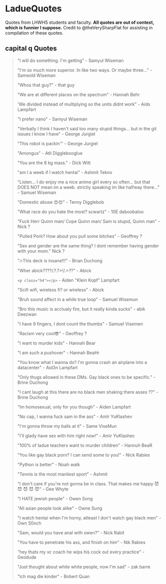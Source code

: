# LadueQuotes
 Quotes from LHWHS students and faculty. **All quotes are out of context, which is funnier I suppose.** Credit to @theVerySharpFlat for assisting in compilation of these quotes.
## capital q Quotes
> "I will do something. I'm getting" - Samyul Wiseman
> 
> "I'm so much more superior. In like two ways. Or maybe three..." - Sameold Wiseman
>
> "Whos that guy?" - that guy
> 
> "We are at different places on the spectrum" - Hannah Behr
> 
> 'We divided instead of multiplying so the units didnt work" - Aids Lampfart
> 
> "I prefer nano" - Samyul Wiseman
> 
> "Verbally I think I haven't said too many stupid things... but in the git issues I know I have" - George Jurgiel
> 
> "This robot is packin'" - George Jurgiel
>
> "Amongus" - Atli Digglebooglue
>
> "You are the 8 kg mass." - Dick Witt
> 
> "am I a weeb if I watch hentai" - Ashmit Tekno
> 
> “Listen… I do enjoy me a nice anime girl every so often… but that DOES NOT mean im a weeb. strictly speaking im like halfway there…” - Samuel Wiseman
> 
> "Domestic abuse 😍😍" - Tenny Digglebob
> 
> "What race do you hate the most? scwartz" - 10E daboobaloo
> 
> "Fuck Herr Quinn man/ Cope Quinn man/ Sam is stupid, Quinn man" - Nick ?
> 
> "Pulled Pork? How about you pull some bitches" - Geoffrey ?
> 
> "Sex and gender are the same thing? I dont remember having gender with your mom." Nick ?
> 
> "🔥This deck is insane!!!" - Brian Duchong
> 
> "Wher abick????/.?.?>!/.>??" - Abick
> 
> `<p class="h4"></p>` - Aiden "Klein Kopf" Lampfart
> 
> "Scifi wifi, wireless fi? or wireless" - Abick
> 
> "Bruh sound affect in a while true loop" - Samuel Wisemun
> 
>  "Bro this music is acctualy fire, but it really kinda sucks" - abik Deezwan
>  
>  "I have 9 fingers, I dont count the thumbs" - Samuel Visemen
>  
>  "Racism very cool😎" - Geoffrey ?
>  
>  "I want to murder kids" - Hannah Bear
>  
>  "I am such a pushover" - Hannah BeaHr
>  
>  "You know what I wanna do? I'm gonna crash an airplane into a datacenter" - Aid3n Lampfart
>  
>  "Only thugs allowed in these DMs. Gay black ones to be specific." - Brine Duchong
>  
>  "I cant laugh at this there are no black men shaking there asses ??" - Brine Duchong
>  
>  "Im homosexual, only for you though" - Aiden Lampfart
>  
>  "No cap, I wanna fuck sam in the ass" - AmIr YuKlashev
>  
>  "I'm gonna throw my balls at it" - Same ViseMun
>  
>  "I'll glady have sex with him right now!" - Amir YuKlashec
>  
>  "100% of ladue teachers want to murder children" - Hannuh BeaR
>  
>  "You like gay black porn? I can send some to you!" - Nick Rabies
>  
>  "Python is better" - Noah walk
>  
> "Tennis is the most manliest sport" - Ashmit
>  
>  "I don't care if you're not gonna be in class. That makes me happy 😈 😈 😈 😈 😈" - Gee Whyte
>  
>  "I HATE jewish people" - Owen Song
>  
>  "All asian people look alike" - Owne Sung
>  
>  "I watch hentai when I'm horny, atleast I don't watch gay black men" - Own S0nch
>  
>  "Sam, would you have anal with owen?" - Nick Rabit
>  
>  "You have to penetrate his ass, and finish on him" -  Nik Rabies
>  
>  "hey thats my xc coach he wips his cock out every practice" - Geodude
>  
>  "Just thought about white white people, now I'm sad" - zak barre
>  
>  "Ich mag die kinder" - Bobert Quan
